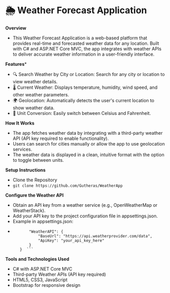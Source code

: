 # 🌦 Weather Forecast Application
**Overview**
- This Weather Forecast Application is a web-based platform that provides real-time and forecasted weather data for any location. Built with C# and ASP.NET Core MVC, the app integrates with weather APIs to deliver accurate weather information in a user-friendly interface.

**Features***
- 🔍 Search Weather by City or Location: Search for any city or location to view weather details.
- 🌡 Current Weather: Displays temperature, humidity, wind speed, and other weather parameters.
- 🌍 Geolocation: Automatically detects the user's current location to show weather data.
- 🔄 Unit Conversion: Easily switch between Celsius and Fahrenheit.

**How It Works**
- The app fetches weather data by integrating with a third-party weather API (API key required to enable functionality).
- Users can search for cities manually or allow the app to use geolocation services.
- The weather data is displayed in a clean, intuitive format with the option to toggle between units.

**Setup Instructions**
- Clone the Repository
- ```git clone https://github.com/Gutheras/WeatherApp  ```
  

**Configure the Weather API**
- Obtain an API key from a weather service (e.g., OpenWeatherMap or WeatherStack).
- Add your API key to the project configuration file in appsettings.json.
- Example in appsettings.json:
-  ```     
          "WeatherAPI": {  
              "BaseUrl": "https://api.weatherprovider.com/data",  
              "ApiKey": "your_api_key_here"  
          }  
      }  ```

**Tools and Technologies Used**
- C# with ASP.NET Core MVC
- Third-party Weather APIs (API key required)
- HTML5, CSS3, JavaScript
- Bootstrap for responsive design


